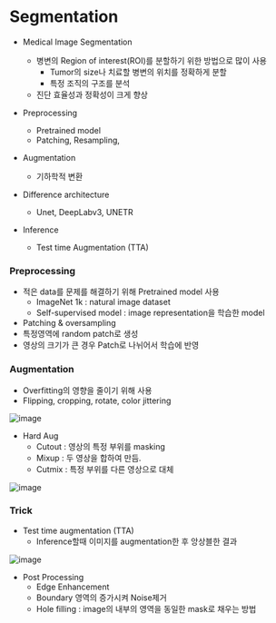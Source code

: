 # Segmentation

- Medical Image Segmentation
  - 병변의 Region of interest(ROI)를 분할하기 위한 방법으로 많이 사용
    - Tumor의 size나 치료할 병변의 위치를 정확하게 분할
    - 특정 조직의 구조를 분석
  - 진단 효율성과 정확성이 크게 향상
 
- Preprocessing
  - Pretrained model
  - Patching, Resampling, 
- Augmentation 
  - 기하학적 변환
- Difference architecture
  - Unet, DeepLabv3, UNETR
- Inference 
  - Test time Augmentation (TTA)

### Preprocessing
- 적은 data를 문제를 해결하기 위해 Pretrained model 사용
  - ImageNet 1k : natural image dataset
  - Self-supervised model : image representation을 학습한 model
- Patching & oversampling
- 특정영역에 random patch로 생성
- 영상의 크기가 큰 경우 Patch로 나뉘어서 학습에 반영

### Augmentation 
- Overfitting의 영향을 줄이기 위해 사용
- Flipping, cropping, rotate, color jittering

![image](https://github.com/user-attachments/assets/4975699a-86c0-4913-bda5-0cfaf5ed0743)

- Hard Aug
  - Cutout : 영상의 특정 부위를 masking
  - Mixup : 두 영상을 합하여 만듬.
  - Cutmix : 특정 부위를 다른 영상으로 대체

![image](https://github.com/user-attachments/assets/3d66a705-bf34-4c8b-93c4-4be9825037e3)


### Trick
- Test time augmentation (TTA)
  - Inference할때 이미지를 augmentation한 후 앙상블한 결과

![image](https://github.com/user-attachments/assets/6abf59f9-7cc3-46c7-9874-ba05591941d0)
 
- Post Processing
  - Edge Enhancement 
  - Boundary 영역의 증가시켜 Noise제거
  - Hole filling : image의 내부의 영역을 동일한 mask로 채우는 방법
